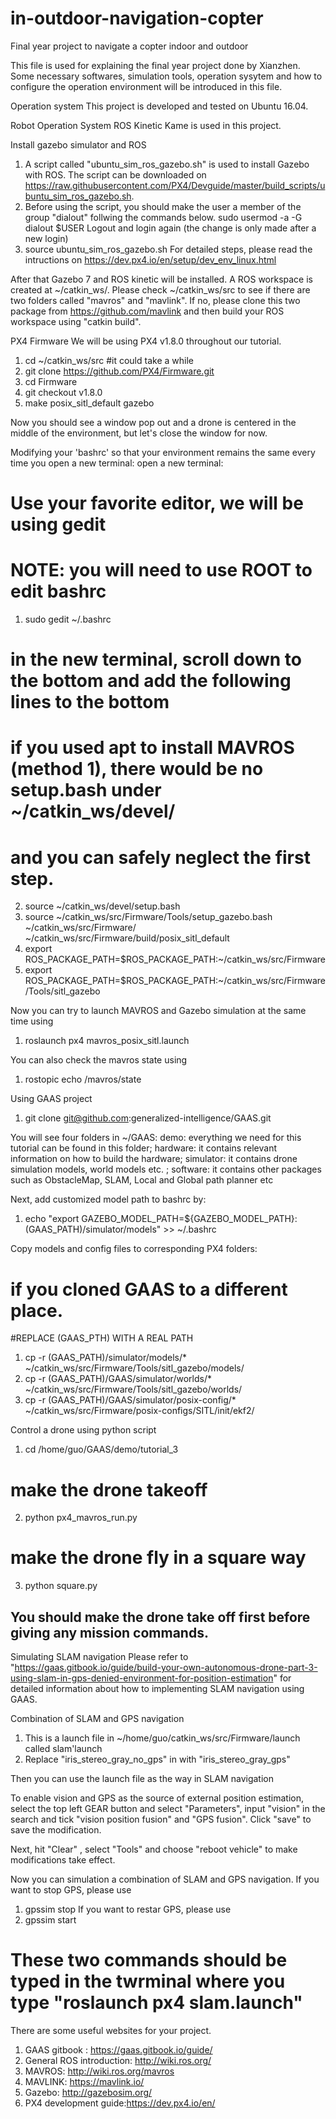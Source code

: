 # in-outdoor-navigation-copter
Final year project to navigate a copter indoor and outdoor

This file is used for explaining the final year project done by Xianzhen. Some necessary softwares, simulation tools, operation sysytem and how to configure the operation environment will be introduced in this file.

Operation system
This project is developed and tested on Ubuntu 16.04.

Robot Operation System
ROS Kinetic Kame is used in this project. 

Install gazebo simulator and ROS
1. A script called "ubuntu_sim_ros_gazebo.sh" is used to install Gazebo with ROS. 
The script can be downloaded on https://raw.githubusercontent.com/PX4/Devguide/master/build_scripts/ubuntu_sim_ros_gazebo.sh.
2. Before using the script, you should make the user a member of the group "dialout" follwing the commands below.
   sudo usermod -a -G dialout $USER
   Logout and login again (the change is only made after a new login) 
3. source ubuntu_sim_ros_gazebo.sh
For detailed steps, please read the intructions on https://dev.px4.io/en/setup/dev_env_linux.html

After that Gazebo 7 and ROS kinetic will be installed. A ROS workspace is created at ~/catkin_ws/. 
Please check ~/catkin_ws/src to see if there are two folders called "mavros" and "mavlink". If no, please clone this two package from https://github.com/mavlink and then build your ROS workspace using "catkin build".

PX4 Firmware
We will be using PX4 v1.8.0 throughout our tutorial.
1. cd ~/catkin_ws/src
#it could take a while
2. git clone https://github.com/PX4/Firmware.git
3. cd Firmware
4. git checkout v1.8.0
5. make posix_sitl_default gazebo

Now you should see a window pop out and a drone is centered in the middle of the environment, but let's close the window for now. 

Modifying your 'bashrc' so that your environment remains the same every time you open a new terminal:
open a new terminal:
# Use your favorite editor, we will be using gedit
# NOTE: you will need to use ROOT to edit bashrc
1. sudo gedit ~/.bashrc

# in the new terminal, scroll down to the bottom and add the following lines to the bottom
# if you used apt to install MAVROS (method 1), there would be no setup.bash under ~/catkin_ws/devel/
# and you can safely neglect the first step.
2. source ~/catkin_ws/devel/setup.bash
3. source ~/catkin_ws/src/Firmware/Tools/setup_gazebo.bash ~/catkin_ws/src/Firmware/ ~/catkin_ws/src/Firmware/build/posix_sitl_default
4. export ROS_PACKAGE_PATH=$ROS_PACKAGE_PATH:~/catkin_ws/src/Firmware
5. export ROS_PACKAGE_PATH=$ROS_PACKAGE_PATH:~/catkin_ws/src/Firmware/Tools/sitl_gazebo

Now you can try to launch MAVROS and Gazebo simulation at the same time using 
1. roslaunch px4 mavros_posix_sitl.launch

You can also check the mavros state using 
1. rostopic echo /mavros/state 

Using GAAS project 
1. git clone git@github.com:generalized-intelligence/GAAS.git

You will see four folders in ~/GAAS:
demo: everything we need for this tutorial can be found in this folder;
hardware: it contains relevant information on how to build the hardware;
simulator: it contains drone simulation models, world models etc. ;
software: it contains other packages such as ObstacleMap, SLAM, Local and Global path planner etc

Next, add customized model path to bashrc by:
1. echo "export GAZEBO_MODEL_PATH=${GAZEBO_MODEL_PATH}:(GAAS_PATH)/simulator/models" >> ~/.bashrc

Copy models and config files to corresponding PX4 folders:
# if you cloned GAAS to a different place. 
#REPLACE (GAAS_PTH) WITH A REAL PATH 
1. cp -r (GAAS_PATH)/simulator/models/* ~/catkin_ws/src/Firmware/Tools/sitl_gazebo/models/
2. cp -r (GAAS_PATH)/GAAS/simulator/worlds/* ~/catkin_ws/src/Firmware/Tools/sitl_gazebo/worlds/
3. cp -r (GAAS_PATH)/GAAS/simulator/posix-config/* ~/catkin_ws/src/Firmware/posix-configs/SITL/init/ekf2/

Control a drone using python script
1. cd  /home/guo/GAAS/demo/tutorial_3
# make the drone takeoff
2. python px4_mavros_run.py 
#  make the drone fly in a square way
3. python square.py
## You should make the drone take off first before giving any mission commands.

Simulating SLAM navigation
Please refer to "https://gaas.gitbook.io/guide/build-your-own-autonomous-drone-part-3-using-slam-in-gps-denied-environment-for-position-estimation" for detailed information about how to implementing SLAM navigation using GAAS.

Combination of SLAM and GPS navigation 
1. This is a launch file in ~/home/guo/catkin_ws/src/Firmware/launch called slam'launch
2.  Replace "iris_stereo_gray_no_gps" in <arg name="vehicle" default="iris_stereo_gray_no_gps"/> with "iris_stereo_gray_gps"

Then you can use the launch file as the way in SLAM navigation

To enable vision and GPS as the source of external position estimation, select the top left GEAR button and select "Parameters", input "vision" in the search and tick "vision position fusion" and "GPS fusion". Click "save" to save the modification.

Next, hit "Clear" , select "Tools" and choose "reboot vehicle" to make modifications take effect.

Now you can simulation a combination of SLAM and GPS navigation. 
If you want to stop GPS, please use
1. gpssim stop
If you want to restar GPS, please use
2. gpssim start
# These two commands should be typed in the twrminal where you type "roslaunch px4 slam.launch"

There are some useful websites for your project.
1. GAAS gitbook : https://gaas.gitbook.io/guide/
2. General ROS introduction: http://wiki.ros.org/
3. MAVROS: http://wiki.ros.org/mavros
4. MAVLINK: https://mavlink.io/
5. Gazebo: http://gazebosim.org/
6. PX4 development guide:https://dev.px4.io/en/ 


